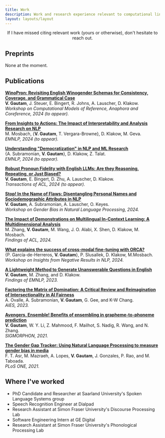 ```yaml
---
title: Work
description: Work and research experience relevant to computational linguistics and NLP
layout: layouts/layout
---
```


<center>
If I have missed citing relevant work (yours or otherwise), don't hesitate to reach out.
</center>

## Preprints

None at the moment.

## Publications

**[WinoPron: Revisiting English Winogender Schemas for Consistency, Coverage, and Grammatical Case](http://arxiv.org/abs/2409.05653)**<br>
**V. Gautam**, J. Steuer, E. Bingert, R. Johns, A. Lauscher, D. Klakow.<br>
_Workshop on Computational Models of Reference, Anaphora and Coreference, 2024 (to appear)._<br>

**[From Insights to Actions: The Impact of Interpretability and Analysis Research on NLP](https://arxiv.org/abs/2406.12618)**<br>
M. Mosbach, {**V. Gautam**, T. Vergara-Browne}, D. Klakow, M. Geva.<br>
_EMNLP, 2024 (to appear)._<br>

**[Understanding "Democratization" in NLP and ML Research](https://arxiv.org/abs/2406.11598)**<br>
{A. Subramonian, **V. Gautam**}, D. Klakow, Z. Talat.<br>
_EMNLP, 2024 (to appear)._<br>

**[Robust Pronoun Fidelity with English LLMs: Are they Reasoning, Repeating, or Just Biased?](https://arxiv.org/abs/2404.03134)**<br>
**V. Gautam**, E. Bingert, D. Zhu, A. Lauscher, D. Klakow.<br>
_Transactions of ACL, 2024 (to appear)._<br>

**[Stop! In the Name of Flaws: Disentangling Personal Names and Sociodemographic Attributes in NLP](https://aclanthology.org/2024.gebnlp-1.20/)**<br>
**V. Gautam**, A. Subramonian, A. Lauscher, O. Keyes.<br>
_Workshop on Gender Bias in Natural Language Processing, 2024._<br>

**[The Impact of Demonstrations on Multilingual In-Context Learning: A Multidimensional Analysis](https://aclanthology.org/2024.findings-acl.438/)**<br>
M. Zhang, **V. Gautam**, M. Wang, J. O. Alabi, X. Shen, D. Klakow, M. Mosbach.<br>
_Findings of ACL, 2024._<br>

**[What explains the success of cross-modal fine-tuning with ORCA?](https://aclanthology.org/2024.insights-1.2/)**<br>
{P. García-de-Herreros, **V. Gautam**}, P. Slusallek, D. Klakow, M.Mosbach.<br>
_Workshop on Insights from Negative Results in NLP, 2024._

**[A Lightweight Method to Generate Unanswerable Questions in English](https://aclanthology.org/2023.findings-emnlp.491/)**<br>
**V. Gautam**, M. Zhang, and D. Klakow.<br>
_Findings of EMNLP, 2023._

**[Factoring the Matrix of Domination: A Critical Review and Reimagination of Intersectionality in AI Fairness](https://dl.acm.org/doi/10.1145/3600211.3604705)**<br>
A. Ovalle, A. Subramonian, **V. Gautam**, G. Gee, and K-W Chang.<br>
_AIES, 2023._

**[Avengers, Ensemble! Benefits of ensembling in grapheme-to-phoneme prediction](https://aclanthology.org/2021.sigmorphon-1.16/)**<br>
**V. Gautam**, W. Y. Li, Z. Mahmood, F. Mailhot, S. Nadig, R. Wang, and N. Zhang.<br>
_SIGMORPHON, 2021._

**[The Gender Gap Tracker: Using Natural Language Processing to measure gender bias in media](https://journals.plos.org/plosone/article?id=10.1371/journal.pone.0245533)**<br>
F. T. Asr, M. Mazraeh, A. Lopes, **V. Gautam**, J. Gonzales, P. Rao, and M. Taboada.<br>
_PLoS ONE, 2021._

## Where I've worked

- PhD Candidate and Researcher at Saarland University's Spoken Language Systems group
- Speech Recognition Engineer at Dialpad
- Research Assistant at Simon Fraser University's Discourse Processing Lab
- Software Engineering Intern at GE Digital
- Research Assistant at Simon Fraser University's Phonological Processing Lab
